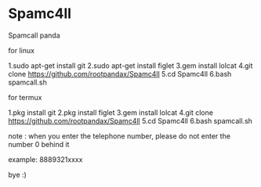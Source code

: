 # Spamc4ll 

Spamcall panda 

for linux

1.sudo apt-get install git
2.sudo apt-get install figlet
3.gem install lolcat
4.git clone https://github.com/rootpandax/Spamc4ll
5.cd Spamc4ll
6.bash spamcall.sh

for termux

1.pkg install git
2.pkg install figlet
3.gem install lolcat
4.git clone https://github.com/rootpandax/Spamc4ll
5.cd Spamc4ll
6.bash spamcall.sh

note : when you enter the telephone number, please do not enter the number 0 behind it 

example:
8889321xxxx

bye :)

